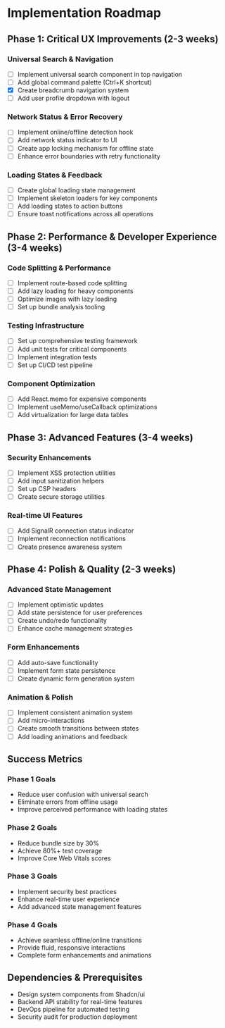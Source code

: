 # Implementation Roadmap

## Phase 1: Critical UX Improvements (2-3 weeks)

### Universal Search & Navigation
- [ ] Implement universal search component in top navigation
- [ ] Add global command palette (Ctrl+K shortcut)
- [x] Create breadcrumb navigation system
- [ ] Add user profile dropdown with logout

### Network Status & Error Recovery
- [ ] Implement online/offline detection hook
- [ ] Add network status indicator to UI
- [ ] Create app locking mechanism for offline state
- [ ] Enhance error boundaries with retry functionality

### Loading States & Feedback
- [ ] Create global loading state management
- [ ] Implement skeleton loaders for key components
- [ ] Add loading states to action buttons
- [ ] Ensure toast notifications across all operations

## Phase 2: Performance & Developer Experience (3-4 weeks)

### Code Splitting & Performance
- [ ] Implement route-based code splitting
- [ ] Add lazy loading for heavy components
- [ ] Optimize images with lazy loading
- [ ] Set up bundle analysis tooling

### Testing Infrastructure
- [ ] Set up comprehensive testing framework
- [ ] Add unit tests for critical components
- [ ] Implement integration tests
- [ ] Set up CI/CD test pipeline

### Component Optimization
- [ ] Add React.memo for expensive components
- [ ] Implement useMemo/useCallback optimizations
- [ ] Add virtualization for large data tables

## Phase 3: Advanced Features (3-4 weeks)

### Security Enhancements
- [ ] Implement XSS protection utilities
- [ ] Add input sanitization helpers
- [ ] Set up CSP headers
- [ ] Create secure storage utilities

### Real-time UI Features
- [ ] Add SignalR connection status indicator
- [ ] Implement reconnection notifications
- [ ] Create presence awareness system

## Phase 4: Polish & Quality (2-3 weeks)

### Advanced State Management
- [ ] Implement optimistic updates
- [ ] Add state persistence for user preferences
- [ ] Create undo/redo functionality
- [ ] Enhance cache management strategies

### Form Enhancements
- [ ] Add auto-save functionality
- [ ] Implement form state persistence
- [ ] Create dynamic form generation system

### Animation & Polish
- [ ] Implement consistent animation system
- [ ] Add micro-interactions
- [ ] Create smooth transitions between states
- [ ] Add loading animations and feedback

## Success Metrics

### Phase 1 Goals
- Reduce user confusion with universal search
- Eliminate errors from offline usage
- Improve perceived performance with loading states

### Phase 2 Goals
- Reduce bundle size by 30%
- Achieve 80%+ test coverage
- Improve Core Web Vitals scores

### Phase 3 Goals
- Implement security best practices
- Enhance real-time user experience
- Add advanced state management features

### Phase 4 Goals
- Achieve seamless offline/online transitions
- Provide fluid, responsive interactions
- Complete form enhancements and animations

## Dependencies & Prerequisites

- Design system components from Shadcn/ui
- Backend API stability for real-time features
- DevOps pipeline for automated testing
- Security audit for production deployment
